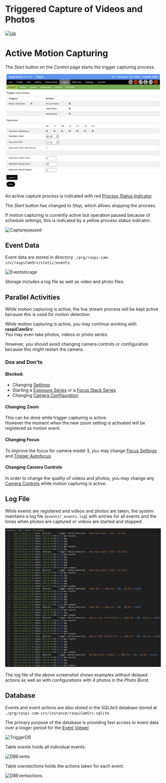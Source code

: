 # Triggered Capture of Videos and Photos

[![Up](img/goup.gif)](./Trigger.md)

# Active Motion Capturing

The *Start* button on the *Control* page starts the trigger capturing process.

![ActiveCapture](./img/Trigger_Active.jpg)

An active capture process is indicated with red [Process Status Indicator](./UserGuide.md#process-status-indicators)

The *Start* button has changed to *Stop*, which allows stopping the process.

If motion capturing is currently active but operation paused because of schedule settings, this is indicated by a yellow process status indicator:

![Capturepaused](./img/ProcessIndicator8.jpg)

## Event Data

Event data are stored in directory ```./prg/raspi-cam-srv/raspiCamSrv/static/events```:

![Eventstorage](./img/Trigger_Storage.jpg)

Storage includes a log file as well as video and photo files.

## Parallel Activities

While motion capturing is active, the live stream process will be kept active because this is used for motion detection.

While motion capturing is active, you may continue working with **raspiCamSrv**.   
You may even take photos, videos or photo series.

However, you should avoid changing camera controls or configuration because this might restart the camera.

### Dos and Don'ts

#### Blocked:

- Changing [Settings](./Settings.md)
- Starting a [Exposure Series](./PhotoSeriesExp.md) or a [Focus Stack Series](./PhotoSeriesFocus.md)
- Changing [Camera Configuration](./Configuration.md)

#### Changing Zoom

This can be done while trigger capturing is active.   
However the moment when the new zoom setting is activated will be registered as motion event.

#### Changing Focus

To improve the focus for camera model 3, you may change [Focus Settings](./FocusHandling.md) and [Trigger Autofocus](./FocusHandling.md#trigger-autofocus)

#### Changing Camera Controls

In order to change the quality of videos and photos, you may change any [Camera Controls](./CameraControls.md) while motion capturing is active.

## Log File

While events are registered and videos and photos are taken, the system maintains a log file (```events/_events.log```) with antries for all events and the times when photos are captured or videos are started and stopped:

![EventLog](./img/Trigger_Logfile.jpg)

The log file of the above screenshot shows examples without delayed actions as well as with configurations with 4 photos in the *Photo Burst*.    

## Database

Events and event actions are also stored in the SQLite3 database stored at   
```./prg/raspi-cam-srv/instance/raspiCamSrv.sqlite```.

The primary purpose of the database is providing fast access to event data over a longer period for the [Event Viewer](./TriggerEventViewer.md)

![TriggerDB](./img/Trigger_DB.jpg)

Table *events* holds all individual events:

![DBEvents](./img/Trigger_DB_Events.jpg)

Table *eventactions* holds the actions taken for each event:

![DBEventactions](./img/Trigger_DB_Eventactions.jpg)